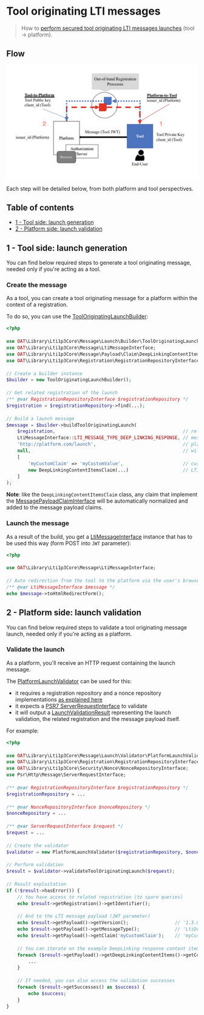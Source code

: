 # Tool originating LTI messages

> How to [perform secured tool originating LTI messages launches](https://www.imsglobal.org/spec/security/v1p0/#tool-originating-messages) (tool -> platform).

## Flow

![Tool originating flow](../images/message/tool-to-platform.png)

Each step will be detailed below, from both platform and tool perspectives.

## Table of contents

- [1 - Tool side: launch generation](#1---tool-side-launch-generation)
- [2 - Platform side: launch validation](#2---platform-side-launch-validation)

## 1 - Tool side: launch generation

You can find below required steps to generate a tool originating message, needed only if you're acting as a tool.

### Create the message

As a tool, you can create a tool originating message for a platform within the context of a registration.

To do so, you can use the [ToolOriginatingLaunchBuilder](../../src/Message/Launch/Builder/ToolOriginatingLaunchBuilder.php):
```php
<?php

use OAT\Library\Lti1p3Core\Message\Launch\Builder\ToolOriginatingLaunchBuilder;
use OAT\Library\Lti1p3Core\Message\LtiMessageInterface;
use OAT\Library\Lti1p3Core\Message\Payload\Claim\DeepLinkingContentItemsClaim;
use OAT\Library\Lti1p3Core\Registration\RegistrationRepositoryInterface;

// Create a builder instance
$builder = new ToolOriginatingLaunchBuilder();

// Get related registration of the launch
/** @var RegistrationRepositoryInterface $registrationRepository */
$registration = $registrationRepository->find(...);

// Build a launch message
$message = $builder->buildToolOriginatingLaunch(
    $registration,                                               // related registration
    LtiMessageInterface::LTI_MESSAGE_TYPE_DEEP_LINKING_RESPONSE, // message type of the launch, as an example: 'LtiDeepLinkingResponse'
    'http://platform.com/launch',                                // platform launch url
    null,                                                        // will use the registration default deployment id, but you can pass a specific one
    [
        'myCustomClaim' => 'myCustomValue',                      // custom claim
        new DeepLinkingContentItemsClaim(...)                    // LTI claim representing the DeepLinking returned resources 
    ]
);
```
**Note**: like the `DeepLinkingContentItemsClaim` class, any claim that implement the [MessagePayloadClaimInterface](../../src/Message/Payload/Claim/MessagePayloadClaimInterface.php) will be automatically normalized and added to the message payload claims.

### Launch the message

As a result of the build, you get a [LtiMessageInterface](../../src/Message/LtiMessageInterface.php) instance that has to be used this way (form POST into `JWT` parameter):

```php
<?php

use OAT\Library\Lti1p3Core\Message\LtiMessageInterface;

// Auto redirection from the tool to the platform via the user's browser
/** @var LtiMessageInterface $message */
echo $message->toHtmlRedirectForm();
```

## 2 - Platform side: launch validation

You can find below required steps to validate a tool originating message launch, needed only if you're acting as a platform.

### Validate the launch

As a platform, you'll receive an HTTP request containing the launch message.

The [PlatformLaunchValidator](../../src/Message/Launch/Validator/PlatformLaunchValidator.php) can be used for this:
- it requires a registration repository and a nonce repository implementations [as explained here](../quickstart/interfaces.md)
- it expects a [PSR7 ServerRequestInterface](https://www.php-fig.org/psr/psr-7/#321-psrhttpmessageserverrequestinterface) to validate
- it will output a [LaunchValidationResult](../../src/Message/Launch/Validator/Result/LaunchValidationResult.php) representing the launch validation, the related registration and the message payload itself.

For example:
```php
<?php

use OAT\Library\Lti1p3Core\Message\Launch\Validator\PlatformLaunchValidator;
use OAT\Library\Lti1p3Core\Registration\RegistrationRepositoryInterface;
use OAT\Library\Lti1p3Core\Security\Nonce\NonceRepositoryInterface;
use Psr\Http\Message\ServerRequestInterface;

/** @var RegistrationRepositoryInterface $registrationRepository */
$registrationRepository = ...

/** @var NonceRepositoryInterface $nonceRepository */
$nonceRepository = ...

/** @var ServerRequestInterface $request */
$request = ...

// Create the validator
$validator = new PlatformLaunchValidator($registrationRepository, $nonceRepository);

// Perform validation
$result = $validator->validateToolOriginatingLaunch($request);

// Result exploitation
if (!$result->hasError()) {
    // You have access to related registration (to spare queries)
    echo $result->getRegistration()->getIdentifier();

    // And to the LTI message payload (JWT parameter)
    echo $result->getPayload()->getVersion();                 // '1.3.0'
    echo $result->getPayload()->getMessageType();             // 'LtiDeepLinkingResponse'
    echo $result->getPayload()->getClaim('myCustomClaim');    // 'myCustomValue'

    // You can iterate on the example DeepLinking response content items
    foreach ($result->getPayload()->getDeepLinkingContentItems()->getContentItems() as $item) {
        ...
    }

    // If needed, you can also access the validation successes
    foreach ($result->getSuccesses() as $success) {
        echo $success;
    }
} 
```
